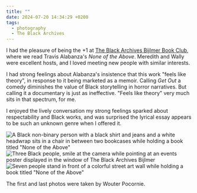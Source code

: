 ```yaml
---
title: ""
date: 2024-07-20 14:34:29 +0200
tags:
  - photography
  - The Black Archives
---
```

I had the pleasure of being the +1 at [The Black Archives Bijlmer Book Club](https://www.theblackarchives.nl/tbabookclub.html), where we read Travis Alabanza's _None of the Above_. Meredith and Wally were excellent hosts, and I loved meeting new people with similar interests.

I had strong feelings about Alabanza's insistence that this work "feels like theory", in response to it being marketed as a memoir. Calling _Get Out_ a comedy diminishes the value of Black storytelling in horror narratives. But calling it a documentary is just as ineffective. "Feels like theory" very much sits in that spectrum, for me.

I enjoyed the lively conversation my strong feelings sparked about respectability and Black works, and was surprised the lyrical essay appears to be such an unknown genre when I offered it.

![A Black non-binary person with a black shirt and jeans and a white headwrap sits in a chair in between two bookcases while holding a book titled "None of the Above"](/img/photos/2024-07-20-01.jpg)
![Three Black people, smile at the camera while pointing at an events poster displayed in the window of The Black Archives Bijlmer](/img/photos/2024-07-20-02.jpg)
![Seven people stand in front of a colorful street art wall while holding a book titled "None of the Above"](/img/photos/2024-07-20-03.jpg)

The first and last photos were taken by Wouter Pocornie.
